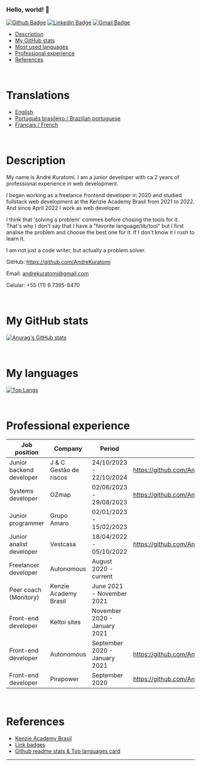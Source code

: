 ### Hello, world! 👋

[![Github Badge](https://img.shields.io/badge/-Github-000?style=flat-square&logo=Github&logoColor=white&link=https://github.com/AndreKuratomi)](https://github.com/AndreKuratomi)
[![Linkedin Badge](https://img.shields.io/badge/-LinkedIn-blue?style=flat-square&logo=Linkedin&logoColor=white&link=https://www.linkedin.com/in/andre-kuratomi/)](https://www.linkedin.com/in/andre-kuratomi/)
[![Gmail Badge](https://img.shields.io/badge/-Gmail-c14438?style=flat-square&logo=Gmail&logoColor=white&link=mailto:andrekuratomi@gmail.com)](mailto:andrekuratomi@gmail.com)

- [Description](#description)
- [My GitHub stats](#my-github-stats)
- [Most used languages](#my-languages)
- [Professional experience](#professional-experience)
- [References](#references)

<br>

# Translations

- [English](https://github.com/AndreKuratomi/AndreKuratomi)
- [Português brasileiro / Brazilian portuguese](./multilingual_readmes/README_pt-br.md)
- [Français / French](./multilingual_readmes/README_fr.md)

<br>

# Description

My name is André Kuratomi. I am a junior developer with ca 2 years of professional experience in web development. 

I began working as a freelance frontend developer in 2020 and studied fullstack web development at the Kenzie Academy Brasil from 2021 to 2022. And since April 2022 I work as web developer.

I think that 'solving a problem' commes before chosing the tools for it. That's why I don't say that I have a "favorite language/lib/tool" but I first analise the problem and choose the best one for it. If I don't know it I rush to learn it.

I am not just a code writer, but actually a problem solver.


GitHub:
https://github.com/AndreKuratomi

Email:
andrekuratomi@gmail.com

Celular:
+55 (11) 9 7395-8470


<br>

# My GitHub stats
[![Anurag's GitHub stats](https://github-readme-stats.vercel.app/api?username=AndreKuratomi&theme=dark)](https://github.com/anuraghazra/github-readme-stats)

<br>

# My languages
[![Top Langs](https://github-readme-stats.vercel.app/api/top-langs/?username=AndreKuratomi&layout=compact&how_icons=true&theme=dark)](https://github.com/anuraghazra/github-readme-stats)

<br>

# Professional experience

| Job position | Company | Period | Links
| ------ | ------ |------ | ------
| Junior backend developer| J & C Gestão de riscos | 24/10/2023 - 22/10/2024  | https://github.com/AndreKuratomi/finances_tables_to_db_and_mail
| Systems developer | OZmap | 02/06/2023 - 29/08/2023  | https://github.com/AndreKuratomi/tables_to_db
| Junior programmer | Grupo Amaro | 02/01/2023 - 15/02/2023  | 
| Junior analist developer | Vestcasa | 18/04/2022 - 05/10/2022  | https://github.com/AndreKuratomi/PrototipoLogin
| Freelancer developer | Autonomous | August 2020 - current  | 
| Peer coach (Monitory) | Kenzie Academy Brasil | June 2021 - November 2021 | 
| Front-end developer | Keltoi sites | November 2020 - January 2021 | 
| Front-end developer | Autonomous | September 2020 - January 2021 | https://github.com/AndreKuratomi/Beautician-website
| Front-end developer | Pirapower | September 2020 | https://github.com/AndreKuratomi/pirapower-sketch

<br>

# References
- [Kenzie Academy Brasil](https://kenzie.com.br/)
- [Link badges](https://shields.io/)
- [Github readme stats & Top languages card](https://github.com/anuraghazra/github-readme-stats)

<!--
## Translations

- [Arabic | العربية](/i18n/README.ar.md)
- [Albanian / Shqip](/i18n/README.sq.md)
- [Bangla / বাংলা](/i18n/README.bn.md)
- [Catalan / Català](/i18n/README.ca.md)
- [Danish / Dansk](/i18n/README.da.md)
- [Dutch / Nederlands](/i18n/README.nl.md)
- [English](https://github.com/supabase/supabase)
- [French / Français](/i18n/README.fr.md)
- [German / Deutsch](/i18n/README.de.md)
- [Greek / Ελληνικά](/i18n/README.gr.md)
- [Hebrew / עברית](/i18n/README.he.md)
- [Hindi / हिंदी](/i18n/README.hi.md)
- [Hungarian / Magyar](/i18n/README.hu.md)
- [Nepali / नेपाली](/i18n/README.ne.md)
- [Indonesian / Bahasa Indonesia](/i18n/README.id.md)
- [Italian / Italiano](/i18n/README.it.md)
- [Japanese / 日本語](/i18n/README.jp.md)
- [Korean / 한국어](/i18n/README.ko.md)
- [Malay / Bahasa Malaysia](/i18n/README.ms.md)
- [Norwegian (Bokmål) / Norsk (Bokmål)](/i18n/README.nb-no.md)
- [Persian / فارسی](/i18n/README.fa.md)
- [Polish / Polski](/i18n/README.pl.md)
- [Portuguese / Portuguese](/i18n/README.pt.md)
- [Portuguese (Brazilian) / Português Brasileiro](/i18n/README.pt-br.md)
- [Romanian / Română](/i18n/README.ro.md)
- [Russian / Pусский](/i18n/README.ru.md)
- [Sinhala / සිංහල](/i18n/README.si.md)
- [Spanish / Español](/i18n/README.es.md)
- [Simplified Chinese / 简体中文](/i18n/README.zh-cn.md)
- [Swedish / Svenska](/i18n/README.sv.md)
- [Thai / ไทย](/i18n/README.th.md)
- [Traditional Chinese / 繁体中文](/i18n/README.zh-tw.md)
- [Turkish / Türkçe](/i18n/README.tr.md)
- [Ukrainian / Українська](/i18n/README.uk.md)
- [Vietnamese / Tiếng Việt](/i18n/README.vi-vn.md)
- [List of translations](/i18n/languages.md) <!--- Keep only this -->

---


<!--
**AndreKuratomi/AndreKuratomi** is a ✨ _special_ ✨ repository because its `README.md` (this file) appears on your GitHub profile.

Here are some ideas to get you started:

- 🔭 I’m currently working on ...
- 🌱 I’m currently learning ...
- 👯 I’m looking to collaborate on ...
- 🤔 I’m looking for help with ...
- 💬 Ask me about ...
- 📫 How to reach me: ...
- 😄 Pronouns: ...
- ⚡ Fun fact: ...
-->
